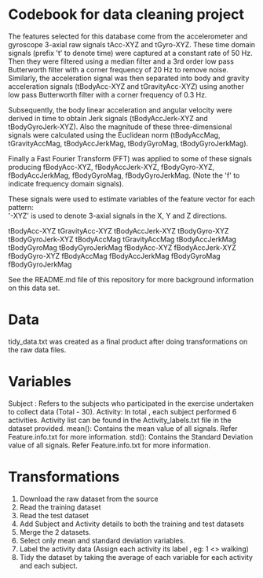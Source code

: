 # Codebook for data cleaning project
The features selected for this database come from the accelerometer and gyroscope 3-axial raw signals tAcc-XYZ and tGyro-XYZ. These time domain signals (prefix 't' to denote time) were captured at a constant rate of 50 Hz. Then they were filtered using a median filter and a 3rd order low pass Butterworth filter with a corner frequency of 20 Hz to remove noise. Similarly, the acceleration signal was then separated into body and gravity acceleration signals (tBodyAcc-XYZ and tGravityAcc-XYZ) using another low pass Butterworth filter with a corner frequency of 0.3 Hz. 

Subsequently, the body linear acceleration and angular velocity were derived in time to obtain Jerk signals (tBodyAccJerk-XYZ and tBodyGyroJerk-XYZ). Also the magnitude of these three-dimensional signals were calculated using the Euclidean norm (tBodyAccMag, tGravityAccMag, tBodyAccJerkMag, tBodyGyroMag, tBodyGyroJerkMag). 

Finally a Fast Fourier Transform (FFT) was applied to some of these signals producing fBodyAcc-XYZ, fBodyAccJerk-XYZ, fBodyGyro-XYZ, fBodyAccJerkMag, fBodyGyroMag, fBodyGyroJerkMag. (Note the 'f' to indicate frequency domain signals). 

These signals were used to estimate variables of the feature vector for each pattern:  
'-XYZ' is used to denote 3-axial signals in the X, Y and Z directions.

tBodyAcc-XYZ
tGravityAcc-XYZ
tBodyAccJerk-XYZ
tBodyGyro-XYZ
tBodyGyroJerk-XYZ
tBodyAccMag
tGravityAccMag
tBodyAccJerkMag
tBodyGyroMag
tBodyGyroJerkMag
fBodyAcc-XYZ
fBodyAccJerk-XYZ
fBodyGyro-XYZ
fBodyAccMag
fBodyAccJerkMag
fBodyGyroMag
fBodyGyroJerkMag

See the README.md file of this repository for more background information on this data set.

# Data
tidy_data.txt was created as a final product after doing transformations on the raw data files.

# Variables

Subject : Refers to the subjects who participated in the exercise undertaken to collect data (Total - 30).
Activity: In total , each subject performed 6 activities. Activity list can be found in the Activity_labels.txt file in the dataset provided.
mean(): Contains the mean value of all signals. Refer Feature.info.txt for more information.
std(): Contains the Standard Deviation value of all signals. Refer Feature.info.txt for more information.

# Transformations

1. Download the raw dataset from the source
2. Read the training dataset
3. Read the test dataset
4. Add Subject and Activity details to both the training and test datasets
5. Merge the 2 datasets.
6. Select only mean and standard deviation variables.
7. Label the activity data (Assign each activity its label , eg: 1 <> walking)
8. Tidy the dataset by taking the average of each variable for each activity and each subject.

